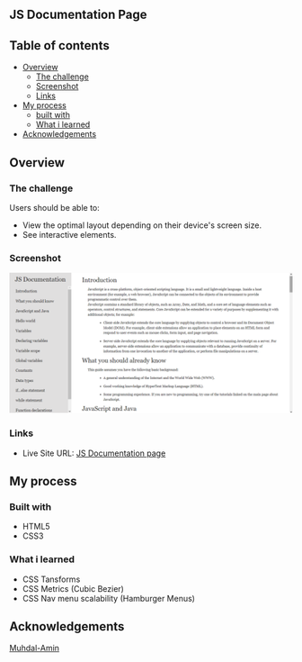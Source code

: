 ## JS Documentation Page


## Table of contents

- [Overview](#overview)
  - [The challenge](#the-challenge)
  - [Screenshot](#screenshot)
  - [Links](#links)
- [My process](#my-process)
  - [built with](#built-with)
  - [What i learned](#what-i-learned)
- [Acknowledgements](#acknowledgements)


## Overview

### The challenge

Users should be able to:

- View the optimal layout depending on their device's screen size.
- See interactive elements.

### Screenshot

![Screenshot](./Js%20documentation.png)

### Links

- Live Site URL: [JS Documentation page](https://muhdal-amin.github.io/JS-documentation_page/)

## My process

### Built with

- HTML5
- CSS3

### What i learned

- CSS Tansforms
- CSS Metrics (Cubic Bezier)
- CSS Nav menu scalability (Hamburger Menus)

## Acknowledgements

[Muhdal-Amin](https://github.com/Muhdal-Amin)
